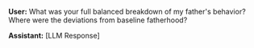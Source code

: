 **User:**
What was your full balanced breakdown of my father's behavior? Where were the deviations from baseline fatherhood? 

**Assistant:**
[LLM Response]

